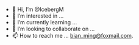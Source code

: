 - 👋 Hi, I’m @IcebergM
- 👀 I’m interested in ...
- 🌱 I’m currently learning ...
- 💞️ I’m looking to collaborate on ...
- 📫 How to reach me ... bian_ming@foxmail.com.

<!---
IcebergM/IcebergM is a ✨ special ✨ repository because its `README.md` (this file) appears on your GitHub profile.
You can click the Preview link to take a look at your changes.
--->
